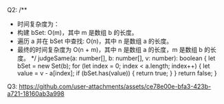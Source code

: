 Q2:
/**
 * 时间复杂度为：
 * 构建 bSet: O(m)，其中 m 是数组 b 的长度。
 * 遍历 a 并在 bSet 中查找: O(n)，其中 n 是数组 a 的长度。
 * 最终的时间复杂度为 O(n + m)，其中 n 是数组 a 的长度，m 是数组 b 的长度。
 */
judgeSame(a: number[], b: number[], v: number): boolean {
   let bSet = new Set(b);
   for (let index = 0; index < a.length; index++) {
     let value = v - a[index];
     if (bSet.has(value)) {
       return true;
     }
   }
   return false;
 }

Q3:
https://github.com/user-attachments/assets/ce78e00e-bfa3-423b-a721-18160ab3a998
